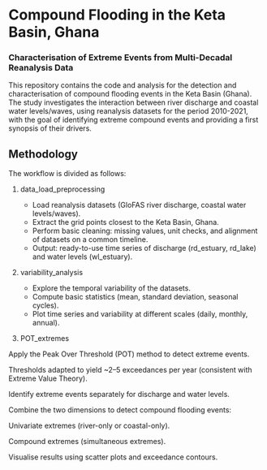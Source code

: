 # Compound Flooding in the Keta Basin, Ghana
### Characterisation of Extreme Events from Multi-Decadal Reanalysis Data

This repository contains the code and analysis for the detection and characterisation of compound flooding events in the Keta Basin (Ghana).
The study investigates the interaction between river discharge and coastal water levels/waves, using reanalysis datasets for the period 2010-2021, with the goal of identifying extreme compound events and providing a first synopsis of their drivers.

## Methodology
The workflow is divided as follows:

 1. data_load_preprocessing 
    + Load reanalysis datasets (GloFAS river discharge, coastal water levels/waves).
    + Extract the grid points closest to the Keta Basin, Ghana.
    + Perform basic cleaning: missing values, unit checks, and alignment of datasets on a common timeline.
    + Output: ready-to-use time series of discharge (rd_estuary, rd_lake) and water levels (wl_estuary).

2. variability_analysis
    + Explore the temporal variability of the datasets.
    + Compute basic statistics (mean, standard deviation, seasonal cycles).
    + Plot time series and variability at different scales (daily, monthly, annual).
 
3. POT_extremes

Apply the Peak Over Threshold (POT) method to detect extreme events.

Thresholds adapted to yield ~2–5 exceedances per year (consistent with Extreme Value Theory).

Identify extreme events separately for discharge and water levels.

Combine the two dimensions to detect compound flooding events:

Univariate extremes (river-only or coastal-only).

Compound extremes (simultaneous extremes).

Visualise results using scatter plots and exceedance contours.
